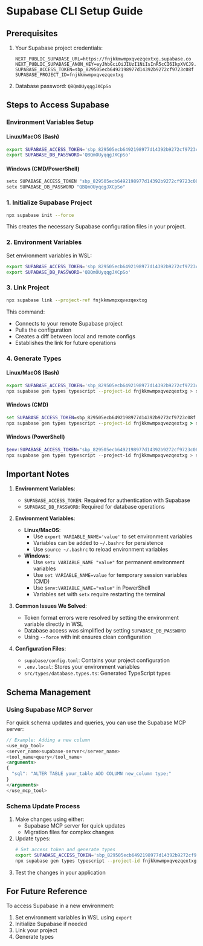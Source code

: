 # Supabase CLI Setup Guide

## Prerequisites
1. Your Supabase project credentials:
   ```env
   NEXT_PUBLIC_SUPABASE_URL=https://fnjkkmwmpxqvezqextxg.supabase.co
   NEXT_PUBLIC_SUPABASE_ANON_KEY=eyJhbGciOiJIUzI1NiIsInR5cCI6IkpXVCJ9...
   SUPABASE_ACCESS_TOKEN=sbp_829505ecb6492198977d14392b9272cf9723c08f
   SUPABASE_PROJECT_ID=fnjkkmwmpxqvezqextxg
   ```
2. Database password: `QBQmOUyqqgJXCpSo`

## Steps to Access Supabase

### Environment Variables Setup

#### Linux/MacOS (Bash)
```bash
export SUPABASE_ACCESS_TOKEN='sbp_829505ecb6492198977d14392b9272cf9723c08f'
export SUPABASE_DB_PASSWORD='QBQmOUyqqgJXCpSo'
```

#### Windows (CMD/PowerShell)
```cmd
setx SUPABASE_ACCESS_TOKEN "sbp_829505ecb6492198977d14392b9272cf9723c08f"
setx SUPABASE_DB_PASSWORD "QBQmOUyqqgJXCpSo"
```

### 1. Initialize Supabase Project
```bash
npx supabase init --force
```
This creates the necessary Supabase configuration files in your project.

### 2. Environment Variables
Set environment variables in WSL:
```bash
export SUPABASE_ACCESS_TOKEN='sbp_829505ecb6492198977d14392b9272cf9723c08f'
export SUPABASE_DB_PASSWORD='QBQmOUyqqgJXCpSo'
```

### 3. Link Project
```bash
npx supabase link --project-ref fnjkkmwmpxqvezqextxg
```
This command:
- Connects to your remote Supabase project
- Pulls the configuration
- Creates a diff between local and remote configs
- Establishes the link for future operations

### 4. Generate Types

#### Linux/MacOS (Bash)
```bash
export SUPABASE_ACCESS_TOKEN='sbp_829505ecb6492198977d14392b9272cf9723c08f' && \
npx supabase gen types typescript --project-id fnjkkmwmpxqvezqextxg > src/types/database.types.ts
```

#### Windows (CMD)
```cmd
set SUPABASE_ACCESS_TOKEN=sbp_829505ecb6492198977d14392b9272cf9723c08f
npx supabase gen types typescript --project-id fnjkkmwmpxqvezqextxg > src/types/database.types.ts
```

#### Windows (PowerShell)
```powershell
$env:SUPABASE_ACCESS_TOKEN="sbp_829505ecb6492198977d14392b9272cf9723c08f"
npx supabase gen types typescript --project-id fnjkkmwmpxqvezqextxg > src/types/database.types.ts
```

## Important Notes
1. **Environment Variables**: 
   - `SUPABASE_ACCESS_TOKEN`: Required for authentication with Supabase
   - `SUPABASE_DB_PASSWORD`: Required for database operations

2. **Environment Variables**:
   - **Linux/MacOS**:
     - Use `export VARIABLE_NAME='value'` to set environment variables
     - Variables can be added to `~/.bashrc` for persistence
     - Use `source ~/.bashrc` to reload environment variables
   - **Windows**:
     - Use `setx VARIABLE_NAME "value"` for permanent environment variables
     - Use `set VARIABLE_NAME=value` for temporary session variables (CMD)
     - Use `$env:VARIABLE_NAME="value"` in PowerShell
     - Variables set with `setx` require restarting the terminal

3. **Common Issues We Solved**:
   - Token format errors were resolved by setting the environment variable directly in WSL
   - Database access was simplified by setting `SUPABASE_DB_PASSWORD`
   - Using `--force` with init ensures clean configuration

4. **Configuration Files**:
   - `supabase/config.toml`: Contains your project configuration
   - `.env.local`: Stores your environment variables
   - `src/types/database.types.ts`: Generated TypeScript types

## Schema Management

### Using Supabase MCP Server
For quick schema updates and queries, you can use the Supabase MCP server:
```typescript
// Example: Adding a new column
<use_mcp_tool>
<server_name>supabase-server</server_name>
<tool_name>query</tool_name>
<arguments>
{
  "sql": "ALTER TABLE your_table ADD COLUMN new_column type;"
}
</arguments>
</use_mcp_tool>
```

### Schema Update Process
1. Make changes using either:
   - Supabase MCP server for quick updates
   - Migration files for complex changes
2. Update types:
   ```bash
   # Set access token and generate types
   export SUPABASE_ACCESS_TOKEN='sbp_829505ecb6492198977d14392b9272cf9723c08f' && \
   npx supabase gen types typescript --project-id fnjkkmwmpxqvezqextxg > src/types/database.types.ts
   ```
3. Test the changes in your application

## For Future Reference
To access Supabase in a new environment:
1. Set environment variables in WSL using `export`
2. Initialize Supabase if needed
3. Link your project
4. Generate types
